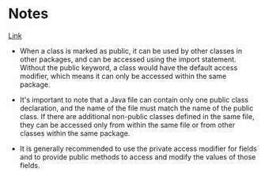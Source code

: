 # Notes

[Link](https://www.mygreatlearning.com/blog/the-access-modifiers-in-java/#:~:text=The%20four%20access%20modifiers%20in,protected%2C%20default%2C%20and%20private.)

- When a class is marked as public, it can be used by other classes in other packages, and can be accessed using the import statement. Without the public keyword, a class would have the default access modifier, which means it can only be accessed within the same package.

- It's important to note that a Java file can contain only one public class declaration, and the name of the file must match the name of the public class. If there are additional non-public classes defined in the same file, they can be accessed only from within the same file or from other classes within the same package.

- It is generally recommended to use the private access modifier for fields and to provide public methods to access and modify the values of those fields.
